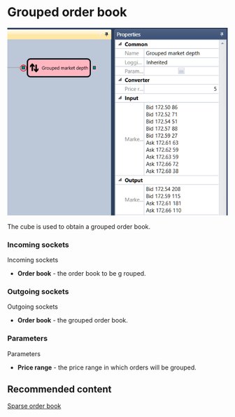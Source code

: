 # Grouped order book

![Designer Grouped glass 00](../../../../../../images/designer_grouped_glass_00.png)

The cube is used to obtain a grouped order book. 

### Incoming sockets

Incoming sockets

- **Order book** \- the order book to be g rouped.

### Outgoing sockets

Outgoing sockets

- **Order book** \- the grouped order book.

### Parameters

Parameters

- **Price range** \- the price range in which orders will be grouped.

## Recommended content

[Sparse order book](sparse_order_book.md)
